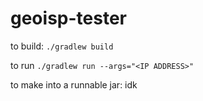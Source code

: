 # geoisp-tester

to build: `./gradlew build`

to run `./gradlew run --args="<IP ADDRESS>"`

to make into a runnable jar: idk
